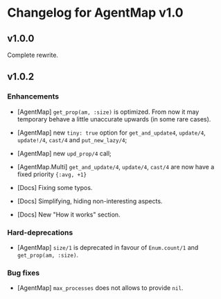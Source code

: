 # Changelog for AgentMap v1.0

## v1.0.0

Complete rewrite.

## v1.0.2

### Enhancements

  * [AgentMap] `get_prop(am, :size)` is optimized. From now it may temporary
    behave a little unaccurate upwards (in some rare cases).
  * [AgentMap] new `tiny: true` option for `get_and_update4`, `update/4`,
    `update!/4`, `cast/4` and `put_new_lazy/4`;
  * [AgentMap] new `upd_prop/4` call;
  * [AgentMap.Multi] `get_and_update/4`, `update/4`, `cast/4` are now have a
    fixed priority `{:avg, +1}`

  * [Docs] Fixing some typos.
  * [Docs] Simplifying, hiding non-interesting aspects.
  * [Docs] New "How it works" section.

### Hard-deprecations

  * [AgentMap] `size/1` is deprecated in favour of `Enum.count/1` and
    `get_prop(am, :size)`.


### Bug fixes

  * [AgentMap] `max_processes` does not allows to provide `nil`.
